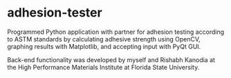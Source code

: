 # adhesion-tester
Programmed Python application with partner for adhesion testing according to 
ASTM standards by calculating adhesive strength using OpenCV, graphing results 
with Matplotlib, and accepting input with PyQt GUI.

Back-end functionality was developed by myself and Rishabh Kanodia at the High Performance
Materials Institute at Florida State University.
